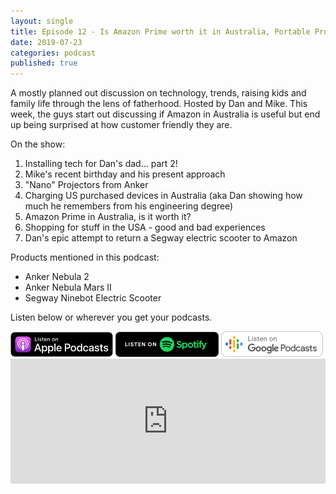 ```yaml
---
layout: single
title: Episode 12 - Is Amazon Prime worth it in Australia, Portable Projectors and a Epic Customer Service Experience
date: 2019-07-23
categories: podcast
published: true
---
```


A mostly planned out discussion on technology, trends, raising kids and family life through the lens of fatherhood. Hosted by Dan and Mike. This week, the guys start out discussing if Amazon in Australia is useful but end up being surprised at how customer friendly they are.

On the show:
1. Installing tech for Dan's dad... part 2!
2. Mike's recent birthday and his present approach
3. "Nano" Projectors from Anker
4. Charging US purchased devices in Australia (aka Dan showing how much he remembers from his engineering degree)
4. Amazon Prime in Australia, is it worth it?
5. Shopping for stuff in the USA - good and bad experiences
5. Dan's epic attempt to return a Segway electric scooter to Amazon

Products mentioned in this podcast:
* Anker Nebula 2
* Anker Nebula Mars II
* Segway Ninebot Electric Scooter


Listen below or wherever you get your podcasts.

<a href="https://itunes.apple.com/au/podcast/ordinary-dads/id1455441874">
<img src="/assets/images/ApplePod.jpg"></a>

<a href="https://open.spotify.com/show/5u6qyzeOUh3gIfsuNpjJTj">
<img src="/assets/images/Spotify.png"></a>

<a href="https://www.google.com/podcasts?feed=aHR0cHM6Ly9yc3Mud2hvb3Noa2FhLmNvbS9yc3MvcG9kY2FzdC9pZC82MjMz">
<img src="/assets/images/google_podcasts164.png"></a>


<iframe width="100%" height="200" src="https://player.whooshkaa.com/player/episode/id/399839?visual=true&sharing=true" frameborder="0" style="width: 100%; height: 200px"></iframe>

